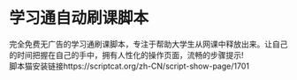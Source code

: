 # 学习通自动刷课脚本
完全免费无广告的学习通刷课脚本，专注于帮助大学生从网课中释放出来。让自己的时间把握在自己的手中，拥有人性化的操作页面，流畅的步骤提示!  
脚本猫安装链接https://scriptcat.org/zh-CN/script-show-page/1701
